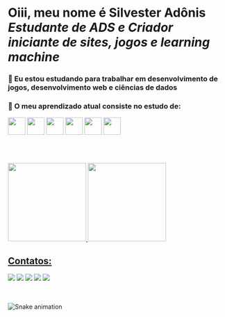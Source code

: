 # **Oiii, meu nome é Silvester Adônis** <br> *Estudante de ADS e Criador iniciante de sites, jogos e learning machine*

### 🧠 Eu estou estudando para trabalhar em desenvolvimento de jogos, desenvolvimento web e ciências de dados

### 📕 O meu aprendizado atual consiste no estudo de:

<div>
<img loading="lazy" src="https://cdn.jsdelivr.net/gh/devicons/devicon@latest/icons/python/python-plain.svg" width="40" height="40" /> 
<img loading="lazy" src="https://cdn.jsdelivr.net/gh/devicons/devicon@latest/icons/javascript/javascript-original.svg"  width="40" height="40" />
<img loading="lazy" src="https://cdn.jsdelivr.net/gh/devicons/devicon@latest/icons/html5/html5-original.svg" width="40" height="40" />
<img loading="lazy" src="https://cdn.jsdelivr.net/gh/devicons/devicon@latest/icons/css3/css3-original.svg" width="40" height="40" />
<img loading="lazy"  src="https://cdn.jsdelivr.net/gh/devicons/devicon@latest/icons/csharp/csharp-original.svg"  width="40" height="40" />
<img loading="lazy" src="https://cdn.jsdelivr.net/gh/devicons/devicon@latest/icons/php/php-original.svg"  width="40" height="40" />                      
</div>

<br><br>
 <div>
<a href="https://github.com/SilvesterAdonis">
<img loading="lazy" height="180em" src="https://github-readme-stats.vercel.app/api/top-langs/?username=SilvesterAdonis&layout=donut-vertical&langs_count=7&theme=tokyonight"/>
<img loading="lazy" height="180em" src="https://github-readme-stats.vercel.app/api?username=SilvesterAdonis&show_icons=true&theme=tokyonight&include_all_commits=true&count_private=true"/>
</div>

## Contatos:

<div>
<a href="https://www.youtube.com/@SlowPeace-fy3xo" target="_blank"><img loading="lazy" src="https://img.shields.io/badge/YouTube-FF0000?style=for-the-badge&logo=youtube&logoColor=white" target="_blank"></a>
<a href="https://www.instagram.com/silvester_adonis?igsh=bTc5bms1ejI1cmE0" target="_blank"><img loading="lazy" src="https://img.shields.io/badge/-Instagram-%23E4405F?style=for-the-badge&logo=instagram&logoColor=white" target="_blank"></a>
<a href="https://discord.com/channels/567517918716362764" target="_blank"><img loading="lazy" src="https://img.shields.io/badge/Discord-567517918716362764?style=for-the-badge&logo=discord&logoColor=white" target="_blank"></a>
<a href = "mailto:silveransk@gmail.com"><img loading="lazy" src="https://img.shields.io/badge/Gmail-D14836?style=for-the-badge&logo=gmail&logoColor=white" target="_blank"></a>
<a href="https://www.linkedin.com/in/silvester-ad%C3%B4nis-concei%C3%A7%C3%A3o-de-menezes-596301307/" target="_blank"><img loading="lazy" src="https://img.shields.io/badge/-LinkedIn-%230077B5?style=for-the-badge&logo=linkedin&logoColor=white" target="_blank"></a>   
</div> <br> <br>
 
![Snake animation](https://github.com/SilvesterAdonis/seu-usuário-aqui/blob/output/github-contribution-grid-snake.svg)


<!---
SilvesterAdonis/SilvesterAdonis is a ✨ special ✨ repository because its `README.md` (this file) appears on your GitHub profile.
You can click the Preview link to take a look at your changes.
--->
